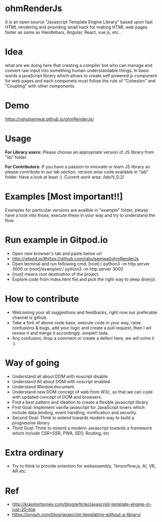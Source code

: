 # ohmRenderJs
It is an open source "Javascript Template Engine Library" based upon fast HTML rendering and providing small hack for making HTML web pages faster as same as Handlebars, Angular, React, vue js, etc..  

# Idea
what are we doing here that creating a compiler bot who can manage and convert raw input into something human understandable things. In basic words a javaScript library which allows to create self powered js component for web pages and each componets must follow the rule of "Cohesion" and "Coupling" with other components. 

# Demo
https://rahulsemwal.github.io/ohmRenderJs/

# Usage
**For Library users:** Please choose an appropriate version of JS library from "lib" folder.

**For Contributors:** If you have a passion to innovate or learn JS library so please contribute in our lab section, version wise code available in "lab" folder. Have a look at least :).
Current work area: /lab/V_0.2/

# Examples [Most important!!]
Examples for particular versions are availble in "example" folder, please have a look into those, execute these in your way and try to understand the flow.

# Run example in Gitpod.io
  - Open new browser's tab and paste below url
  - http://gitpod.io/#https://github.com/rahulsemwal/ohmRenderJs
  - Open terminal and run following cmd, [root]:/ python3 -m http.server 3000 or [root]/examples:/ python3 -m http.server 3000
  - [root] means root destination of the project.
  - Explore code from index.html file and pick the right way to deep dive(y).

# How to contribute
  - Welcoming your all suggestions and feedbacks, right now our preferable channel is github. 
  - Take a fork of above code base, execute code in your way, raise confusions & bugs, add your logic and create a pull request, then I wil review it and merge it accordingly. simple!! tada.
  - Any confusion, drop a comment or create a defect here, we will solve it :).

# Way of going
  - Understand all about DOM with noscript disable
  - Understand All about DOM with noscript enabled
  - Understand Window.document
  - Understand new DOM concept of web from W3c, so that we can code with updated concept of DOM and browsers.
  - Find a best pattern and ideation to create a flexible javascript library
  - First Goal: Implement vanilla javascript for JavaScript lovers which include data binding, event handling, minification and security. 
  - Second Goal: Think to extend towards modern way to build a progressive library 
  - Third Goal: Think to extend a modern Javascript towards a framework which include CSR+SSR, PWA, SEO, Routing, etc

# Extra ordinary
  - Try to think to provide extention for webassembly, Tensorflow.js, AI, VR, AR etc.     
  
# Ref
- http://krasimirtsonev.com/blog/article/Javascript-template-engine-in-just-20-line
- https://jonsuh.com/blog/javascript-templating-without-a-library/
